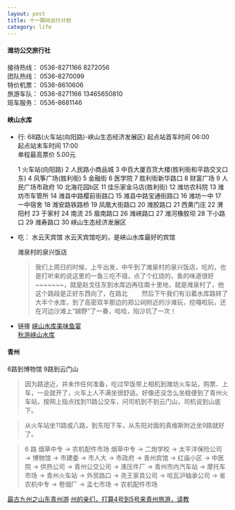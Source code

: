 ```yaml
---
layout: post
title: 十一期间出行计划
category: life
---
```


#### 潍坊公交旅行社

接待热线：    0536-8271166  8272056  
团队热线：   0536-8270099  
特价机票：   0536-8610606  
旅游车队：   0536-8271166  13465650810  
班车服务：   0536-8681146  

#### 峡山水库

* 行:  68路(火车站(向阳路)-峡山生态经济发展区)
  起点站首车时间	06:00  
  起点站末车时间	17:00  
  单程最高票价	5.00元   
  
  1 火车站(向阳路)
  2	人民路小商品城
  3	中百大厦百货大楼(胜利街和平路交叉口东)
  4	风筝广场(胜利街)
  5	金融街
  6	医学院
  7	胜利街新华路口
  8	财富广场
  9	人民广场市政府
  10	北海花园b区
  11	佳乐家金马店(胜利街)
  12	潍坊农科院
  13	潍坊市车管所
  14	潍县中路樱前街路口
  15	潍县中路宝通街路口
  16	潍坊一中
  17	一中宿舍
  18	潍安路铁路桥
  19	凤凰大街路口
  20	潍胶路口
  21	西黄门庄
  22	渭阳村
  23	于家村
  24	南流
  25	眉南路口
  26	潍峡路口
  27	潍河橡胶坝
  28	下小路口
  29	潍寿路口
  30	峡山生态经济发展区  


* 吃： 水云天宾馆
  水云天宾馆吃的，是峡山水库最好的宾馆
  
  潍泉村的泉兴饭店  
    
  > 我们上周日的时候，上午出发，中午到了潍泉村的泉兴饭店，吃的，也是打听来的说这里的一鱼三吃不错，点了个红烧的，鱼的味道很好~~~~~~~，就是赵戈往东到水库边再往南十里地，就是潍泉村了，他这个路段是正好东西向了，在路北
　　然后下午我们有沿着水库路转了大半个水库，到了高密双羊那边的郑公祠附近的沙滩玩，挖嘎啦玩，还在河边沙滩上“越野”了一番，哈哈，陷沙坑了一次！  
    
* 链接
  [峡山水库美味鱼宴](http://blog.sina.com.cn/s/blog_4b8c31130100ar7r.html)  
  [秋游峡山水库](http://blog.sina.com.cn/s/blog_7356e9740101a683.html)    


#### 青州

6路到博物馆 9路到云门山

>因为路途近，并未作任何准备，吃过早饭带上相机到潍坊火车站，购票、上车，一会就开了，火车上人不满坐很舒适。好像还没怎么坐稳便到了青州火车站，按网上指点找到11路公交车，问司机到不到云门山，司机说到山底下。

>从火车站坐11路或八路，到东阳下车，从东阳对面的真维斯附近坐9路就好了。

>6 路 烟草中专 → 农机配件市场 烟草中专 → 二炮学校 → 太平洋保险公司 → 博物馆 → 市建委 → 市人大 → 市政府 → 青州宾馆 → 红庙小区 → 中医院 → 供热公司 → 青州公交公司 → 液压件厂 → 青州市内汽车站 → 摩托车市场 → 青州火车站 → 外贸路口 → 尧王家具公司 → 哈瓦沪轴承公司 → 省农机中专 → 卷烟厂 → 孟七市场 → 农机配件市场 


[最古九州之山东青州游](http://lvyou.baidu.com/notes/view/543378a0fee8bab4b0343e5a?pn=0)
[州的亲们，打算4号到5号来青州旅游，请教](http://tieba.baidu.com/p/1892564099?pn=2)
